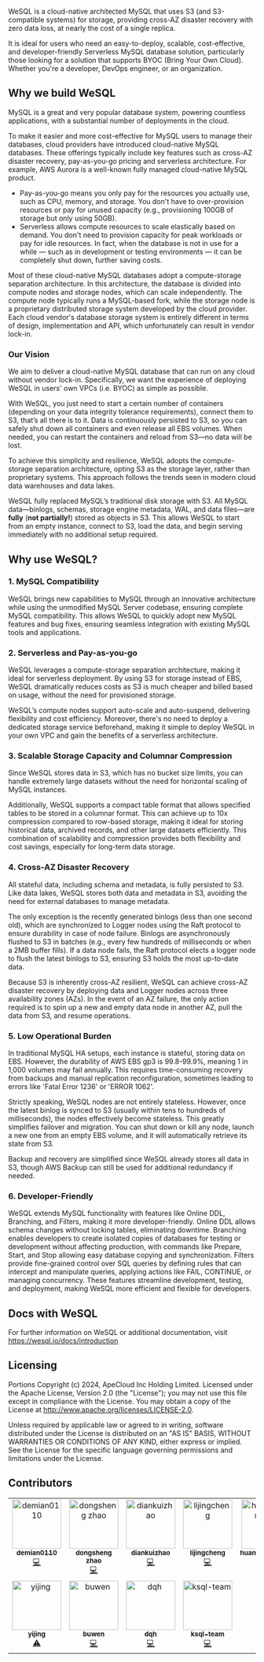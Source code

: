 WeSQL is a cloud-native architected MySQL that uses S3 (and S3-compatible systems) for storage,
providing cross-AZ disaster recovery with zero data loss, at nearly the cost of a single replica.

It is ideal for users who need an easy-to-deploy, scalable, cost-effective, and developer-friendly Serverless MySQL database solution, 
particularly those looking for a solution that supports BYOC (Bring Your Own Cloud). 
Whether you're a developer, DevOps engineer, or an organization.

## Why we build WeSQL

MySQL is a great and very popular database system, powering countless applications, 
with a substantial number of deployments in the cloud.

To make it easier and more cost-effective for MySQL users to manage their databases, 
cloud providers have introduced cloud-native MySQL databases. 
These offerings typically include key features such as cross-AZ disaster recovery, 
pay-as-you-go pricing and serverless architecture. 
For example, AWS Aurora is a well-known fully managed cloud-native MySQL product.

- Pay-as-you-go means you only pay for the resources you actually use, such as CPU, memory, and storage. 
You don't have to over-provision resources or pay for unused capacity 
(e.g., provisioning 100GB of storage but only using 50GB).
- Serverless allows compute resources to scale elastically based on demand. 
You don't need to provision capacity for peak workloads or pay for idle resources. 
In fact, when the database is not in use for a while — such as in development or testing environments — it can be completely shut down, 
further saving costs.

Most of these cloud-native MySQL databases adopt a compute-storage separation architecture. 
In this architecture, the database is divided into compute nodes and storage nodes, which can scale independently. 
The compute node typically runs a MySQL-based fork, while the storage node is a proprietary distributed storage system developed by the cloud provider.
Each cloud vendor's database storage system is entirely different in terms of design, implementation and API, 
which unfortunately can result in vendor lock-in.

### Our Vision
We aim to deliver a cloud-native MySQL database that can run on any cloud without vendor lock-in.
Specifically, we want the experience of deploying WeSQL in users' own VPCs (i.e. BYOC) as simple as possible.

With WeSQL, you just need to start a certain number of containers (depending on your data integrity tolerance requirements),
connect them to S3, that’s all there is to it.
Data is continuously persisted to S3, so you can safely shut down all containers and even release all EBS volumes. 
When needed, you can restart the containers and reload from S3—no data will be lost.

To achieve this simplicity and resilience, WeSQL adopts the compute-storage separation architecture, opting S3 as the storage layer,
rather than proprietary systems.
This approach follows the trends seen in modern cloud data warehouses and data lakes.

WeSQL fully replaced MySQL’s traditional disk storage with S3. All MySQL data—binlogs, schemas, storage engine metadata, WAL, and data files—are **fully** (**not partially!**) 
stored as objects in S3.
This allows WeSQL to start from an empty instance, connect to S3, load the data, and begin serving immediately with no additional setup required.

## Why use WeSQL?

### 1. MySQL Compatibility
WeSQL brings new capabilities to MySQL through an innovative architecture while using the unmodified MySQL Server codebase, 
ensuring complete MySQL compatibility. 
This allows WeSQL to quickly adopt new MySQL features and bug fixes, ensuring seamless integration with existing MySQL tools and applications.

### 2. Serverless and Pay-as-you-go
WeSQL leverages a compute-storage separation architecture, making it ideal for serverless deployment. 
By using S3 for storage instead of EBS, WeSQL dramatically reduces costs as S3 is much cheaper and billed based on usage, 
without the need for provisioned storage.

WeSQL’s compute nodes support auto-scale and auto-suspend, delivering flexibility and cost efficiency. 
Moreover, there's no need to deploy a dedicated storage service beforehand, 
making it simple to deploy WeSQL in your own VPC and gain the benefits of a serverless architecture.

### 3. Scalable Storage Capacity and Columnar Compression
Since WeSQL stores data in S3, which has no bucket size limits, you can handle extremely large datasets without the need for horizontal scaling of MySQL instances.

Additionally, WeSQL supports a compact table format that allows specified tables to be stored in a columnar format. 
This can achieve up to 10x compression compared to row-based storage, 
making it ideal for storing historical data, archived records, and other large datasets efficiently. 
This combination of scalability and compression provides both flexibility and cost savings, especially for long-term data storage.

### 4. Cross-AZ Disaster Recovery
All stateful data, including schema and metadata, is fully persisted to S3. 
Like data lakes, WeSQL stores both data and metadata in S3, avoiding the need for external databases to manage metadata.

The only exception is the recently generated binlogs (less than one second old), 
which are synchronized to Logger nodes using the Raft protocol to ensure durability in case of node failure. 
Binlogs are asynchronously flushed to S3 in batches (e.g., every few hundreds of milliseconds or when a 2MB buffer fills). 
If a data node fails, the Raft protocol elects a logger node to flush the latest binlogs to S3, ensuring S3 holds the most up-to-date data.

Because S3 is inherently cross-AZ resilient, WeSQL can achieve cross-AZ disaster recovery by deploying data and Logger nodes across three availability zones (AZs). 
In the event of an AZ failure, the only action required is to spin up a new and empty data node in another AZ, pull the data from S3, and resume operations.

### 5. Low Operational Burden
In traditional MySQL HA setups, each instance is stateful, storing data on EBS.
However, the durability of AWS EBS gp3 is 99.8-99.9%, meaning 1 in 1,000 volumes may fail annually. 
This requires time-consuming recovery from backups and manual replication reconfiguration, sometimes leading to errors like 'Fatal Error 1236' or 'ERROR 1062'.

Strictly speaking, WeSQL nodes are not entirely stateless. 
However, once the latest binlog is synced to S3 (usually within tens to hundreds of milliseconds), the nodes effectively become stateless. 
This greatly simplifies failover and migration. 
You can shut down or kill any node, launch a new one from an empty EBS volume, and it will automatically retrieve its state from S3.

Backup and recovery are simplified since WeSQL already stores all data in S3, though AWS Backup can still be used for additional redundancy if needed.

### 6. Developer-Friendly
WeSQL extends MySQL functionality with features like Online DDL, Branching, and Filters, making it more developer-friendly. 
Online DDL allows schema changes without locking tables, eliminating downtime. 
Branching enables developers to create isolated copies of databases for testing or development without affecting production, 
with commands like Prepare, Start, and Stop allowing easy database copying and synchronization. 
Filters provide fine-grained control over SQL queries by defining rules that can intercept and manipulate queries, 
applying actions like FAIL, CONTINUE, or managing concurrency. 
These features streamline development, testing, and deployment, making WeSQL more efficient and flexible for developers.

## Docs with WeSQL

For further information on WeSQL or additional documentation, visit
  <https://wesql.io/docs/introduction>

## Licensing

Portions Copyright (c) 2024, ApeCloud Inc Holding Limited. Licensed under the Apache License, Version 2.0 (the "License"); you may not use this file except in compliance with the License. You may obtain a copy of the License at <http://www.apache.org/licenses/LICENSE-2.0>.

Unless required by applicable law or agreed to in writing, software distributed under the License is distributed on an "AS IS" BASIS, WITHOUT WARRANTIES OR CONDITIONS OF ANY KIND, either express or implied. See the License for the specific language governing permissions and limitations under the License.

## Contributors

<!-- ALL-CONTRIBUTORS-LIST:START - Do not remove or modify this section -->
<!-- prettier-ignore-start -->
<!-- markdownlint-disable -->
<table>
  <tbody>
    <tr>
      <td align="center" valign="top" width="14.28%"><a href="https://github.com/demian0110"><img src="https://avatars.githubusercontent.com/u/4656979?v=4?s=100" width="100px;" alt="demian0110"/><br /><sub><b>demian0110</b></sub></a><br /><a href="https://github.com/wesql/wesql/commits?author=demian0110" title="Code">💻</a></td>
      <td align="center" valign="top" width="14.28%"><a href="https://github.com/zdsppl"><img src="https://avatars.githubusercontent.com/u/4177695?v=4?s=100" width="100px;" alt="dongsheng zhao"/><br /><sub><b>dongsheng zhao</b></sub></a><br /><a href="https://github.com/wesql/wesql/commits?author=zdsppl" title="Code">💻</a></td>
      <td align="center" valign="top" width="14.28%"><a href="https://github.com/ZhaoDiankui"><img src="https://avatars.githubusercontent.com/u/16314367?v=4?s=100" width="100px;" alt="diankuizhao"/><br /><sub><b>diankuizhao</b></sub></a><br /><a href="https://github.com/wesql/wesql/commits?author=ZhaoDiankui" title="Code">💻</a></td>
      <td align="center" valign="top" width="14.28%"><a href="https://github.com/JingchengLi"><img src="https://avatars.githubusercontent.com/u/5918144?v=4?s=100" width="100px;" alt="lijingcheng"/><br /><sub><b>lijingcheng</b></sub></a><br /><a href="https://github.com/wesql/wesql/commits?author=JingchengLi" title="Code">💻</a></td>
      <td align="center" valign="top" width="14.28%"><a href="https://github.com/JashBook"><img src="https://avatars.githubusercontent.com/u/109708205?v=4?s=100" width="100px;" alt="huangzhangshu"/><br /><sub><b>huangzhangshu</b></sub></a><br /><a href="https://github.com/wesql/wesql/commits?author=JashBook" title="Tests">⚠️</a></td>
      <td align="center" valign="top" width="14.28%"><a href="https://github.com/yangkaiyu-web"><img src="https://avatars.githubusercontent.com/u/59348064?v=4?s=100" width="100px;" alt="yangkaiyu-web"/><br /><sub><b>yangkaiyu-web</b></sub></a><br /><a href="https://github.com/wesql/wesql/commits?author=yangkaiyu-web" title="Tests">⚠️</a></td>
      <td align="center" valign="top" width="14.28%"><a href="https://github.com/cnut"><img src="https://avatars.githubusercontent.com/u/2270906?v=4?s=100" width="100px;" alt="Peng Wang"/><br /><sub><b>Peng Wang</b></sub></a><br /><a href="https://github.com/wesql/wesql/commits?author=cnut" title="Code">💻</a></td>
    </tr>
    <tr>
      <td align="center" valign="top" width="14.28%"><a href="https://github.com/ahjing99"><img src="https://avatars.githubusercontent.com/u/107018199?v=4?s=100" width="100px;" alt="yijing"/><br /><sub><b>yijing</b></sub></a><br /><a href="https://github.com/wesql/wesql/commits?author=ahjing99" title="Tests">⚠️</a></td>
      <td align="center" valign="top" width="14.28%"><a href="https://github.com/buwen"><img src="https://avatars.githubusercontent.com/u/3852164?v=4?s=100" width="100px;" alt="buwen"/><br /><sub><b>buwen</b></sub></a><br /><a href="https://github.com/wesql/wesql/commits?author=buwen" title="Code">💻</a></td>
      <td align="center" valign="top" width="14.28%"><a href="https://github.com/d976045024"><img src="https://avatars.githubusercontent.com/u/62782300?v=4?s=100" width="100px;" alt="dqh"/><br /><sub><b>dqh</b></sub></a><br /><a href="https://github.com/wesql/wesql/commits?author=d976045024" title="Code">💻</a></td>
      <td align="center" valign="top" width="14.28%"><a href="https://github.com/ksql-team"><img src="https://avatars.githubusercontent.com/u/151022862?v=4?s=100" width="100px;" alt="ksql-team"/><br /><sub><b>ksql-team</b></sub></a><br /><a href="https://github.com/wesql/wesql/commits?author=ksql-team" title="Code">💻</a></td>
    </tr>
  </tbody>
</table>

<!-- markdownlint-restore -->
<!-- prettier-ignore-end -->

<!-- ALL-CONTRIBUTORS-LIST:END -->